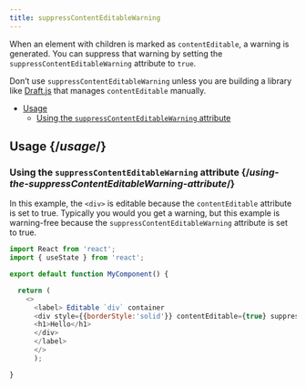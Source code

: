 ```yaml
---
title: suppressContentEditableWarning
---
```


<Intro>

When an element with children is marked as `contentEditable`, a warning is generated. You can suppress that warning by setting the `suppressContentEditableWarning` attribute to `true`.

</Intro>

<Note>

Don’t use `suppressContentEditableWarning` unless you are building a library like [Draft.js](https://draftjs.org/) that manages `contentEditable` manually.
</Note>

- [Usage](#usage)
  - [Using the `suppressContentEditableWarning` attribute](#using-the-suppressContentEditableWarning-attribute)

## Usage {/*usage*/}

### Using the `suppressContentEditableWarning` attribute {/*using-the-suppressContentEditableWarning-attribute*/}

In this example, the `<div>` is editable because the `contentEditable` attribute is set to true. Typically you would you get a warning, but this example is warning-free because the `suppressContentEditableWarning` attribute is set to true.

<Sandpack>

``` js App.js
import React from 'react';
import { useState } from 'react';

export default function MyComponent() {

  return (
    <>
      <label> Editable `div` container
      <div style={{borderStyle:'solid'}} contentEditable={true} suppressContentEditableWarning={true} >
      <h1>Hello</h1>
      </div>
      </label>
      </>
      );

}

```
</Sandpack>
